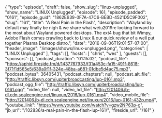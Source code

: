 {
  "type": "episode",
  "draft": false,
  "show_slug": "linux-unplugged",
  "show_name": "LINUX Unplugged",
  "episode": 161,
  "episode_padded": "0161",
  "episode_guid": "1862E939-0F7A-47C6-BEBD-4521D5C9F002",
  "slug": "161",
  "title": "A Real Pain in the Flash",
  "description": "Wayland by default may finally be nigh & we share what we\u2019re looking forward to the most about Wayland powered desktops. The ext4 bug that bit Wimpy, Adobe Flash comes crawling back to Linux & our quick review of a well put together Plasma Desktop distro.",
  "date": "2016-09-06T19:01:57-07:00",
  "header_image": "/images/shows/linux-unplugged.png",
  "categories": [
    "LINUX Unplugged"
  ],
  "tags": [],
  "hosts": [
    "chris",
    "wes"
  ],
  "guests": [],
  "sponsors": [],
  "podcast_duration": "01:15:02",
  "podcast_file": "https://aphid.fireside.fm/d/1437767933/f31a453c-fa15-491f-8618-3f71f1d565e5/639a0f1f-324e-48ba-a681-01dbe5d4ac75.mp3",
  "podcast_bytes": 36405431,
  "podcast_chapters": null,
  "podcast_alt_file": "http://traffic.libsyn.com/jupiterbroadcasting/lup-0161.mp3",
  "podcast_ogg_file": "http://traffic.libsyn.com/jupiterbroadcasting/lup-0161.ogg",
  "video_file": null,
  "video_hd_file": "http://201406.jb-dl.cdn.scaleengine.net/linuxun/2016/lup-0161.mp4",
  "video_mobile_file": "http://201406.jb-dl.cdn.scaleengine.net/linuxun/2016/lup-0161-432p.mp4",
  "youtube_link": "https://www.youtube.com/watch?v=gzw2NP63p-g",
  "jb_url": "/102836/a-real-pain-in-the-flash-lup-161/",
  "fireside_url": "/161"
}

